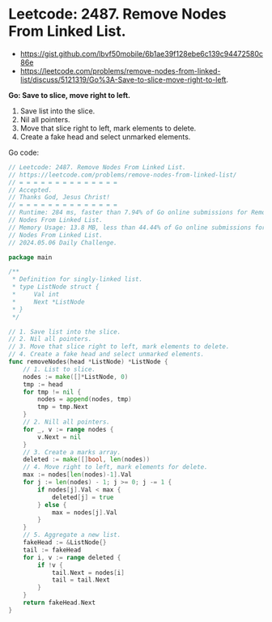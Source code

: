 # Leetcode: 2487. Remove Nodes From Linked List.

- https://gist.github.com/lbvf50mobile/6b1ae39f128ebe6c139c94472580c86e
- https://leetcode.com/problems/remove-nodes-from-linked-list/discuss/5121319/Go%3A-Save-to-slice-move-right-to-left.

**Go: Save to slice, move right to left.**

1. Save list into the slice.
2. Nil all pointers.
3. Move that slice right to left, mark elements to delete.
4. Create a fake head and select unmarked elements.

Go code:
```Go
// Leetcode: 2487. Remove Nodes From Linked List.
// https://leetcode.com/problems/remove-nodes-from-linked-list/
// = = = = = = = = = = = = = =
// Accepted.
// Thanks God, Jesus Christ!
// = = = = = = = = = = = = = =
// Runtime: 284 ms, faster than 7.94% of Go online submissions for Remove
// Nodes From Linked List.
// Memory Usage: 13.8 MB, less than 44.44% of Go online submissions for Remove
// Nodes From Linked List.
// 2024.05.06 Daily Challenge.

package main

/**
 * Definition for singly-linked list.
 * type ListNode struct {
 *     Val int
 *     Next *ListNode
 * }
 */

// 1. Save list into the slice.
// 2. Nil all pointers.
// 3. Move that slice right to left, mark elements to delete.
// 4. Create a fake head and select unmarked elements.
func removeNodes(head *ListNode) *ListNode {
	// 1. List to slice.
	nodes := make([]*ListNode, 0)
	tmp := head
	for tmp != nil {
		nodes = append(nodes, tmp)
		tmp = tmp.Next
	}
	// 2. Nill all pointers.
	for _, v := range nodes {
		v.Next = nil
	}
	// 3. Create a marks array.
	deleted := make([]bool, len(nodes))
	// 4. Move right to left, mark elements for delete.
	max := nodes[len(nodes)-1].Val
	for j := len(nodes) - 1; j >= 0; j -= 1 {
		if nodes[j].Val < max {
			deleted[j] = true
		} else {
			max = nodes[j].Val
		}
	}
	// 5. Aggregate a new list.
	fakeHead := &ListNode{}
	tail := fakeHead
	for i, v := range deleted {
		if !v {
			tail.Next = nodes[i]
			tail = tail.Next
		}
	}
	return fakeHead.Next
}
```
